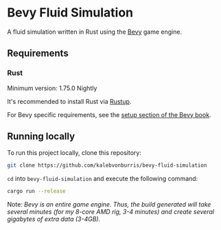 ﻿# Bevy Fluid Simulation

A fluid simulation written in Rust using the [Bevy](https://bevyengine.org/) game engine.

## Requirements

### Rust

Minimum version: 1.75.0 Nightly

It's recommended to install Rust via [Rustup](https://rustup.rs/).

For Bevy specific requirements, see the [setup section of the Bevy book](https://bevyengine.org/learn/book/getting-started/setup/).

## Running locally

To run this project locally, clone this repository:

```bash
git clone https://github.com/kalebvonburris/bevy-fluid-simulation
```

`cd` into `bevy-fluid-simulation` and execute the following command:

```bash
cargo run --release
```

Note: *Bevy is an entire game engine. Thus, the build generated will take several minutes (for my 8-core AMD rig, 3-4 minutes) and create several gigabytes of extra data (3-4GB).*